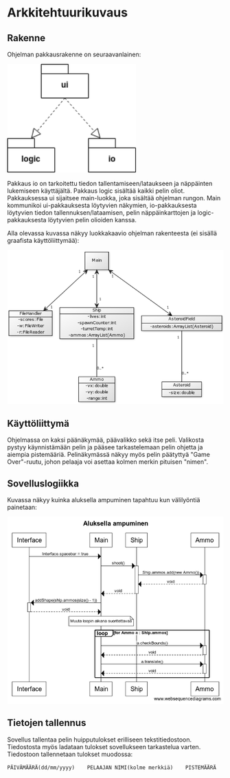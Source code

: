 # Arkkitehtuurikuvaus

## Rakenne
Ohjelman pakkausrakenne on seuraavanlainen:

<img src="https://github.com/mancato/otm-harjoitustyo/blob/master/dokumentaatio/kuvat/pakkauskaavio.png" width="300">

Pakkaus io on tarkoitettu tiedon tallentamiseen/lataukseen ja näppäinten lukemiseen käyttäjältä. Pakkaus logic sisältää kaikki pelin oliot.
Pakkauksessa ui sijaitsee main-luokka, joka sisältää ohjelman rungon. Main kommunikoi ui-pakkauksesta löytyvien näkymien, io-pakkauksesta löytyvien tiedon tallennuksen/lataamisen, pelin näppäinkarttojen ja logic-pakkauksesta löytyvien pelin olioiden kanssa.

Alla olevassa kuvassa näkyy luokkakaavio ohjelman rakenteesta (ei sisällä graafista käyttöliittymää):

<img src="https://github.com/mancato/otm-harjoitustyo/blob/master/dokumentaatio/kuvat/465b64f7.png" width="600">

## Käyttöliittymä

Ohjelmassa on kaksi päänäkymää, päävalikko sekä itse peli. Valikosta pystyy käynnistämään pelin ja pääsee tarkastelemaan pelin ohjetta ja aiempia pistemääriä. Pelinäkymässä näkyy myös pelin päätyttyä "Game Over"-ruutu, johon pelaaja voi asettaa kolmen merkin pituisen "nimen".

## Sovelluslogiikka

Kuvassa näkyy kuinka aluksella ampuminen tapahtuu kun välilyöntiä painetaan:

<img src="https://github.com/mancato/otm-harjoitustyo/blob/master/dokumentaatio/kuvat/Aluksella%20ampuminen.png" width="600">

## Tietojen tallennus

Sovellus tallentaa pelin huipputulokset erilliseen tekstitiedostoon. Tiedostosta myös ladataan tulokset sovellukseen tarkastelua varten. Tiedostoon tallennetaan tulokset muodossa: 
```
PÄIVÄMÄÄRÄ(dd/mm/yyyy)    PELAAJAN NIMI(kolme merkkiä)    PISTEMÄÄRÄ    
```

